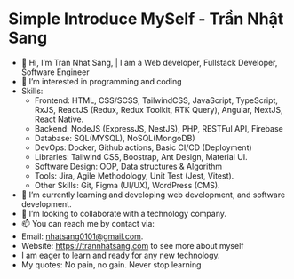 # Simple Introduce MySelf - Trần Nhật Sang

- 👋 Hi, I’m Tran Nhat Sang, | I am a Web developer, Fullstack Developer, Software Engineer
- 👀 I’m interested in programming and coding
- Skills:
  + Frontend: HTML, CSS/SCSS, TailwindCSS, JavaScript, TypeScript, RxJS, ReactJS (Redux, Redux Toolkit, RTK Query), Angular, NextJS, React Native.
  + Backend: NodeJS (ExpressJS, NestJS), PHP, RESTFul API, Firebase
  + Database: SQL(MYSQL), NoSQL(MongoDB)
  + DevOps: Docker, Github actions, Basic CI/CD (Deployment)
  + Libraries: Tailwind CSS, Boostrap, Ant Design, Material UI.
  + Software Design: OOP, Data structures & Algorithm
  + Tools: Jira, Agile Methodology, Unit Test (Jest, Vitest).
  + Other Skills: Git, Figma (UI/UX), WordPress (CMS).
- 🌱 I’m currently learning and developing web development, and software development.
- 💞️ I’m looking to collaborate with a technology company.
- 📫 You can reach me by contact via:
- Email: nhatsang0101@gmail.com.
- Website: https://trannhatsang.com to see more about myself
- I am eager to learn and ready for any new technology.
- My quotes: No pain, no gain. Never stop learning
<!---
sangtrandev00/sangtrandev00 is a ✨ particular ✨ repository because its `README.md` (this file) appears on your GitHub profile.
You can click the Preview link to take a look at your changes.
--->
